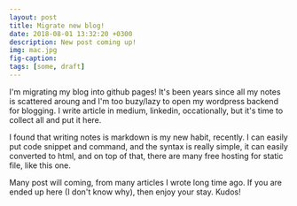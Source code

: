 ```yaml
---
layout: post
title: Migrate new blog! 
date: 2018-08-01 13:32:20 +0300
description: New post coming up!
img: mac.jpg 
fig-caption: 
tags: [some, draft]
---
```


I'm migrating my blog into github pages! It's been years since all my notes is scattered aroung and I'm too buzy/lazy to open my wordpress backend for blogging. I write article in medium, linkedin, occationally, but it's time to collect all and put it here.

I found that writing notes is markdown is my new habit, recently. I can easily put code snippet and command, and the syntax is really simple, it can easily converted to html, and on top of that, there are many free hosting for static file, like this one.

Many post will coming, from many articles I wrote long time ago. If you are ended up here (I don't know why), then enjoy your stay. Kudos!